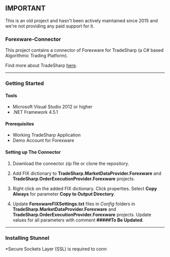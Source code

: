 ## IMPORTANT ##
This is an old project and hasn't been actively maintained since 2015 and we're not providing any paid support for it.

### Forexware-Connector

This project contains a connector of Forexware for TradeSharp (a C# based Algorithmic Trading Platform).

Find more about TradeSharp [here](https://www.tradesharp.se/).

***

### Getting Started

#### Tools

+ Microsoft Visual Studio 2012 or higher
+ .NET Framework 4.5.1

#### Prerequisites

+ Working TradeSharp Application
+ Demo Account for Forexware

#### Setting up The Connector

1. Download the connector zip file or clone the repository.

2. Add FIX dictionary to  **TradeSharp.MarketDataProvider.Forexware** and **TradeSharp.OrderExecutionProvider.Forexware** projects.

3. Right click on the added FIX dictionary. Click properties. Select **Copy Always** for parameter **Copy to Output Directory**.

4. Update **ForexwareFIXSettings.txt** files in *Config* folders in **TradeSharp.MarketDataProvider.Forexware** and **TradeSharp.OrderExecutionProvider.Forexware** projects. Update values for all parameters with comment **#####To Be Updated**.

***

### Installing Stunnel

*Secure Sockets Layer (SSL) is required to conn